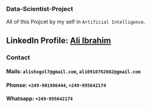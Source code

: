 ### Data-Scientist-Project
All of this Projcet by my self in `Artificial Intelligence`.
## LinkedIn Profile: [Ali Ibrahim](https://www.linkedin.com/in/ali-ibrahim-b4b2bb243/)
### Contact
#### Mails:  `alishogol7@gmail.com`, `ali0910762602@gmail.com`
#### Phonse: `+249-901986444`,   `+249-995642174`
#### Whatsapp: `+249-995642174`
